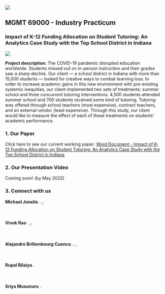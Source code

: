![](https://ajbrillembourg.github.io/images/Purdue/PurdueLogo_black.png)

##
## MGMT 69000 - Industry Practicum
### Impact of K-12 Funding Allocation on Student Tutoring: An Analytics Case Study with the Top School District in Indiana

![](https://ajbrillembourg.github.io/images/OurTeam.jpg)

**Project description:** The COVID-19 pandemic disrupted education worldwide. Students missed out on in-person instruction and their grades saw a sharp decline. Our client — a school district in Indiana with more than 15,000 students — looked for creative ways to combat learning loss. In order to increase academic gains in this new environment with pre-existing systemic inequities, our client implemented two sets of treatments: summer school and three concurrent tutoring interventions. 4,500 students attended summer school and 700 students received some kind of tutoring. Tutoring was offered through school teachers (most expensive), contract teachers, and an external vendor (least expensive). Through this study, our client would like to measure the effect of each of these treatments on students’ academic performance.

### 1. Our Paper

Click here to see our current working paper: [Word Document - Impact of K-12 Funding Allocation on Student Tutoring: An Analytics Case Study with the Top School District in Indiana](https://app.box.com/s/yldh5ly08gvbue86fgbxb6mv688bjrpt)

### 2. Our Presentation Video

Coming soon! (by May 2022)

### 3. Connect with us

**Michael Jonelis** 
<a href="https://www.linkedin.com/in/michaeljonelis/">
  <img src="https://media-exp1.licdn.com/dms/image/C560BAQHaVYd13rRz3A/company-logo_200_200/0/1638831589865?e=1654732800&v=beta&t=OaoUGRLZBgKYUuwEj70riKoTy_3hG0kEkBUzWaSewlY" 
       width=1.5% height=1.5%>
</a>
<a href="https://github.com/mjonelis/">
  <img src="https://media-exp1.licdn.com/dms/image/C4D0BAQFY3BGhoMwEEA/company-logo_200_200/0/1626195279622?e=1654732800&v=beta&t=JkHpnmGejdmLzM7OwlYVRnvbQ0LHWL6gxewln3Tg1j8" 
       width=1.5% height=1.5%>
</a>
<br>
**Vivek Rao**
<a href="https://www.linkedin.com/in/vivek-rao-analytics">
  <img src="https://media-exp1.licdn.com/dms/image/C560BAQHaVYd13rRz3A/company-logo_200_200/0/1638831589865?e=1654732800&v=beta&t=OaoUGRLZBgKYUuwEj70riKoTy_3hG0kEkBUzWaSewlY" 
       width=1.5% height=1.5%>
</a>
<a href="https://vivrao9.github.io/">
  <img src="https://media-exp1.licdn.com/dms/image/C4D0BAQFY3BGhoMwEEA/company-logo_200_200/0/1626195279622?e=1654732800&v=beta&t=JkHpnmGejdmLzM7OwlYVRnvbQ0LHWL6gxewln3Tg1j8" 
       width=1.5% height=1.5%>
</a>
<br>
**Alejandro Brillembourg Cuenca**
<a href="https://www.linkedin.com/in/ajbrillembourg/">
  <img src="https://media-exp1.licdn.com/dms/image/C560BAQHaVYd13rRz3A/company-logo_200_200/0/1638831589865?e=1654732800&v=beta&t=OaoUGRLZBgKYUuwEj70riKoTy_3hG0kEkBUzWaSewlY" 
       width=1.5% height=1.5%>
</a>
<a href="https://ajbrillembourg.github.io/">
  <img src="https://media-exp1.licdn.com/dms/image/C4D0BAQFY3BGhoMwEEA/company-logo_200_200/0/1626195279622?e=1654732800&v=beta&t=JkHpnmGejdmLzM7OwlYVRnvbQ0LHWL6gxewln3Tg1j8" 
       width=1.5% height=1.5%>
</a>
<br>
**Rupal Bilaiya**
<a href="https://www.linkedin.com/in/rupal-bilaiya-05741211a/">
  <img src="https://media-exp1.licdn.com/dms/image/C560BAQHaVYd13rRz3A/company-logo_200_200/0/1638831589865?e=1654732800&v=beta&t=OaoUGRLZBgKYUuwEj70riKoTy_3hG0kEkBUzWaSewlY" 
       width=1.5% height=1.5%>
</a>
<br>
**Sriya Musunuru**
<a href="https://in.linkedin.com/in/sriya-musunuru-271391170/">
  <img src="https://media-exp1.licdn.com/dms/image/C560BAQHaVYd13rRz3A/company-logo_200_200/0/1638831589865?e=1654732800&v=beta&t=OaoUGRLZBgKYUuwEj70riKoTy_3hG0kEkBUzWaSewlY" 
       width=1.5% height=1.5%>
</a>
